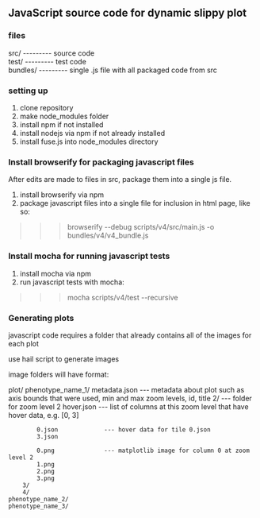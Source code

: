 ## JavaScript source code for dynamic slippy plot

### files
src/     --------- source code
<br>
test/    --------- test code
<br>
bundles/ --------- single .js file with all packaged code from src


### setting up 
1. clone repository
2. make node_modules folder
3. install npm if not installed
4. install nodejs via npm if not already installed
5. install fuse.js into node_modules directory

### Install browserify for packaging javascript files
After edits are made to files in src, package them into a single js file.
1. install browserify via npm 
2. package javascript files into a single file for inclusion in html page, like so:
>>> browserify --debug scripts/v4/src/main.js -o bundles/v4/v4_bundle.js

### Install mocha for running javascript tests
1. install mocha via npm
2. run javascript tests with mocha:
>>> mocha scripts/v4/test --recursive

### Generating plots
javascript code requires a folder that already contains all of the images for each plot

use hail script to generate images

image folders will have format:

plot/
    phenotype_name_1/
        metadata.json          --- metadata about plot such as axis bounds that were used, min and max zoom levels, id, title
        2/                     --- folder for zoom level 2
            hover.json         --- list of columns at this zoom level that have hover data, e.g. [0, 3]

            0.json             --- hover data for tile 0.json
            3.json

            0.png              --- matplotlib image for column 0 at zoom level 2
            1.png
            2.png
            3.png
        3/
        4/
    phenotype_name_2/
    phenotype_name_3/
